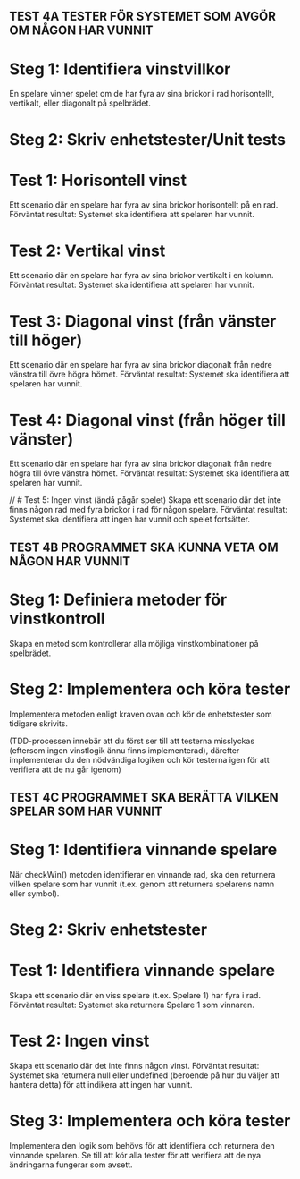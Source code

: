 ## TEST 4A TESTER FÖR SYSTEMET SOM AVGÖR OM NÅGON HAR VUNNIT

# Steg 1: Identifiera vinstvillkor

En spelare vinner spelet om de har fyra av sina brickor i rad horisontellt, vertikalt, eller diagonalt på spelbrädet.

# Steg 2: Skriv enhetstester/Unit tests

# Test 1: Horisontell vinst
Ett scenario där en spelare har fyra av sina brickor horisontellt på en rad.
Förväntat resultat: Systemet ska identifiera att spelaren har vunnit.

# Test 2: Vertikal vinst
Ett scenario där en spelare har fyra av sina brickor vertikalt i en kolumn.
Förväntat resultat: Systemet ska identifiera att spelaren har vunnit.

# Test 3: Diagonal vinst (från vänster till höger)
Ett scenario där en spelare har fyra av sina brickor diagonalt från nedre vänstra till övre högra hörnet.
Förväntat resultat: Systemet ska identifiera att spelaren har vunnit.

# Test 4: Diagonal vinst (från höger till vänster)
Ett scenario där en spelare har fyra av sina brickor diagonalt från nedre högra till övre vänstra hörnet.
Förväntat resultat: Systemet ska identifiera att spelaren har vunnit.

// # Test 5: Ingen vinst (ändå pågår spelet)
Skapa ett scenario där det inte finns någon rad med fyra brickor i rad för någon spelare.
Förväntat resultat: Systemet ska identifiera att ingen har vunnit och spelet fortsätter.  


## TEST 4B PROGRAMMET SKA KUNNA VETA OM NÅGON HAR VUNNIT

# Steg 1: Definiera metoder för vinstkontroll
Skapa en metod som kontrollerar alla möjliga vinstkombinationer på spelbrädet.

# Steg 2: Implementera och köra tester
Implementera metoden enligt kraven ovan och kör de enhetstester som tidigare skrivits.

(TDD-processen innebär att du först ser till att testerna misslyckas (eftersom ingen vinstlogik ännu finns implementerad), därefter implementerar du den nödvändiga logiken och kör testerna igen för att verifiera att de nu går igenom)


## TEST 4C PROGRAMMET SKA BERÄTTA VILKEN SPELAR SOM HAR VUNNIT

# Steg 1: Identifiera vinnande spelare

När checkWin() metoden identifierar en vinnande rad, ska den returnera vilken spelare som har vunnit (t.ex. genom att returnera spelarens namn eller symbol).
# Steg 2: Skriv enhetstester

# Test 1: Identifiera vinnande spelare
Skapa ett scenario där en viss spelare (t.ex. Spelare 1) har fyra i rad.
Förväntat resultat: Systemet ska returnera Spelare 1 som vinnaren.
# Test 2: Ingen vinst
Skapa ett scenario där det inte finns någon vinst.
Förväntat resultat: Systemet ska returnera null eller undefined (beroende på hur du väljer att hantera detta) för att indikera att ingen har vunnit.

# Steg 3: Implementera och köra tester

Implementera den logik som behövs för att identifiera och returnera den vinnande spelaren.
Se till att kör alla tester för att verifiera att de nya ändringarna fungerar som avsett.



